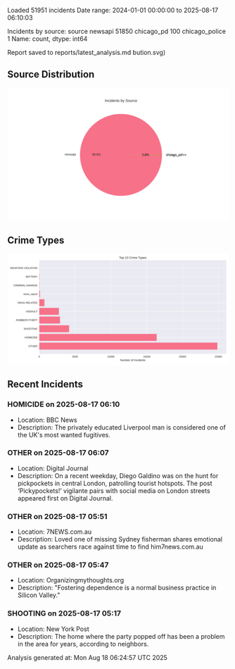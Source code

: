 
Loaded 51951 incidents
Date range: 2024-01-01 00:00:00 to 2025-08-17 06:10:03

Incidents by source:
source
newsapi           51850
chicago_pd          100
chicago_police        1
Name: count, dtype: int64

Report saved to reports/latest_analysis.md
bution.svg)

## Source Distribution
![Source Distribution](images/source_distribution.svg)

## Crime Types
![Crime Types](images/crime_types.svg)

## Recent Incidents

### HOMICIDE on 2025-08-17 06:10
- Location: BBC News
- Description: The privately educated Liverpool man is considered one of the UK's most wanted fugitives.


### OTHER on 2025-08-17 06:07
- Location: Digital Journal
- Description: On a recent weekday, Diego Galdino was on the hunt for pickpockets in central London, patrolling tourist hotspots.
The post ‘Pickypockets!’ vigilante pairs with social media on London streets appeared first on Digital Journal.


### OTHER on 2025-08-17 05:51
- Location: 7NEWS.com.au
- Description: Loved one of missing Sydney fisherman shares emotional update as searchers race against time to find him7news.com.au


### OTHER on 2025-08-17 05:47
- Location: Organizingmythoughts.org
- Description: "Fostering dependence is a normal business practice in Silicon Valley."


### SHOOTING on 2025-08-17 05:17
- Location: New York Post
- Description: The home where the party popped off has been a problem in the area for years, according to neighbors.

Analysis generated at: Mon Aug 18 06:24:57 UTC 2025
